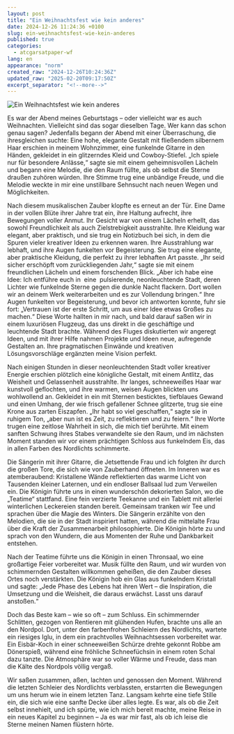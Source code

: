 ```yaml
---
layout: post
title: "Ein Weihnachtsfest wie kein anderes"
date: 2024-12-26 11:24:36 +0100
slug: ein-weihnachtsfest-wie-kein-anderes
published: true
categories:
  - atcgarsatpaper-wf
lang: en
appearance: "norm"
created_raw: "2024-12-26T10:24:36Z"
updated_raw: "2025-02-20T09:17:50Z"
excerpt_separator: "<!--more-->"
---
```

![Ein Weihnachtsfest wie kein anderes](https://pxscdn.com/public/m/_v2/607467830790472239/758e75a50-ddd61a/sJWPaHtXqlFV/oPIDapz6LBn9emUUoQbcGLbRqMZndUiuNB8vWpoz.jpg)


Es war der Abend meines Geburtstags – oder vielleicht war es auch Weihnachten. Vielleicht sind das sogar dieselben Tage. Wer kann das schon genau sagen? Jedenfalls begann der Abend mit einer Überraschung, die ihresgleichen suchte: Eine hohe, elegante Gestalt mit fließendem silbernem Haar erschien in meinem Wohnzimmer, eine funkelnde Gitarre in den Händen, gekleidet in ein glitzerndes Kleid und Cowboy-Stiefel. „Ich spiele nur für besondere Anlässe,“ sagte sie mit einem geheimnisvollen Lächeln und begann eine Melodie, die den Raum füllte, als ob selbst die Sterne draußen zuhören würden. Ihre Stimme trug eine unbändige Freude, und die Melodie weckte in mir eine unstillbare Sehnsucht nach neuen Wegen und Möglichkeiten.

Nach diesem musikalischen Zauber klopfte es erneut an der Tür. Eine Dame in der vollen Blüte ihrer Jahre trat ein, ihre Haltung aufrecht, ihre Bewegungen voller Anmut. Ihr Gesicht war von einem Lächeln erhellt, das sowohl Freundlichkeit als auch Zielstrebigkeit ausstrahlte. Ihre Kleidung war elegant, aber praktisch, und sie trug ein Notizbuch bei sich, in dem die Spuren vieler kreativer Ideen zu erkennen waren. Ihre Ausstrahlung war lebhaft, und ihre Augen funkelten vor Begeisterung. Sie trug eine elegante, aber praktische Kleidung, die perfekt zu ihrer lebhaften Art passte. „Ihr seid sicher erschöpft vom zurückliegenden Jahr,“ sagte sie mit einem freundlichen Lächeln und einem forschenden Blick. „Aber ich habe eine Idee: Ich entführe euch in  eine  pulsierende, neonleuchtende Stadt, deren Lichter wie funkelnde Sterne gegen die dunkle Nacht flackern. Dort wollen wir an deinem Werk weiterarbeiten und es zur Vollendung bringen.“ Ihre Augen funkelten vor Begeisterung, und bevor ich antworten konnte, fuhr sie fort: „Vertrauen ist der erste Schritt, um aus einer Idee etwas Großes zu machen.“ Diese Worte hallten in mir nach, und bald darauf saßen wir in einem luxuriösen Flugzeug, das uns direkt in die geschäftige und leuchtende Stadt brachte. Während des Fluges diskutierten wir angeregt Ideen, und mit ihrer Hilfe nahmen Projekte und Ideen neue, aufregende Gestalten an. Ihre pragmatischen Einwände und kreativen Lösungsvorschläge ergänzten meine Vision perfekt.

Nach einigen Stunden in dieser neonleuchtenden Stadt voller kreativer Energie erschien plötzlich eine königliche Gestalt, mit einem Antlitz, das Weisheit und Gelassenheit ausstrahlte. Ihr langes, schneeweißes Haar war kunstvoll geflochten, und ihre warmen, weisen Augen blickten uns wohlwollend an. Gekleidet in ein mit Sternen besticktes, tiefblaues Gewand und einen Umhang, der wie frisch gefallener Schnee glitzerte, trug sie eine Krone aus zarten Eiszapfen. „Ihr habt so viel geschaffen,“ sagte sie in ruhigem Ton, „aber nun ist es Zeit, zu reflektieren und zu feiern.“ Ihre Worte trugen eine zeitlose Wahrheit in sich, die mich tief berührte. Mit einem sanften Schwung ihres Stabes verwandelte sie den Raum, und im nächsten Moment standen wir vor einem prächtigen Schloss aus funkelndem Eis, das in allen Farben des Nordlichts schimmerte.

Die Sängerin mit ihrer Gitarre, die Jetsettende Frau und ich folgten ihr durch die großen Tore, die sich wie von Zauberhand öffneten. Im Inneren war es atemberaubend: Kristallene Wände reflektierten das warme Licht von Tausenden kleiner Laternen, und ein endloser Ballsaal lud zum Verweilen ein. Die Königin führte uns in einen wunderschön dekorierten Salon, wo die „Teatime“ stattfand. Eine fein verzierte Teekanne und ein Tablett mit allerlei winterlichen Leckereien standen bereit. Gemeinsam tranken wir Tee und sprachen über die Magie des Winters. Die Sängerin erzählte von den Melodien, die sie in der Stadt inspiriert hatten, während die mittelalte Frau über die Kraft der Zusammenarbeit philosophierte. Die Königin hörte zu und sprach von den Wundern, die aus Momenten der Ruhe und Dankbarkeit entstehen.

Nach der Teatime führte uns die Königin in einen Thronsaal, wo eine großartige Feier vorbereitet war. Musik füllte den Raum, und wir wurden von schimmernden Gestalten willkommen geheißen, die den Zauber dieses Ortes noch verstärkten. Die Königin hob ein Glas aus funkelndem Kristall und sagte: „Jede Phase des Lebens hat ihren Wert – die Inspiration, die Umsetzung und die Weisheit, die daraus erwächst. Lasst uns darauf anstoßen.“

Doch das Beste kam – wie so oft – zum Schluss. Ein schimmernder Schlitten, gezogen von Rentieren mit glühenden Hufen, brachte uns alle an den Nordpol. Dort, unter den farbenfrohen Schleiern des Nordlichts, wartete ein riesiges Iglu, in dem ein prachtvolles Weihnachtsessen vorbereitet war. Ein Eisbär-Koch in einer schneeweißen Schürze drehte gekonnt Robbe am Dönerspieß, während eine fröhliche Schneefüchsin in einem roten Schal dazu tanzte. Die Atmosphäre war so voller Wärme und Freude, dass man die Kälte des Nordpols völlig vergaß.

Wir saßen zusammen, aßen, lachten und genossen den Moment. Während die letzten Schleier des Nordlichts verblassten, erstarrten die Bewegungen um uns herum wie in einem letzten Tanz. Langsam kehrte eine tiefe Stille ein, die sich wie eine sanfte Decke über alles legte. Es war, als ob die Zeit selbst innehielt, und ich spürte, wie ich mich bereit machte, meine Reise in ein neues Kapitel zu beginnen – Ja es war mir fast, als ob ich leise die Sterne meinen Namen flüstern hörte.
